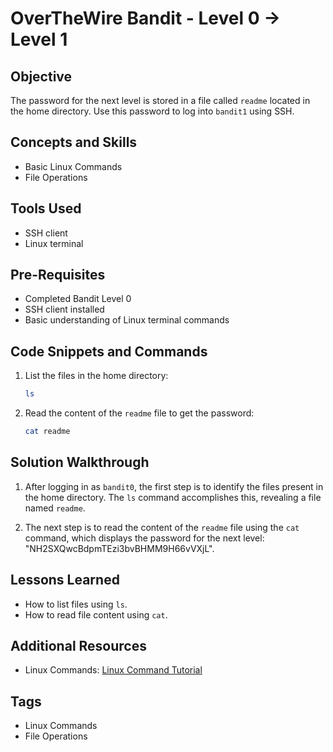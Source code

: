 # OverTheWire Bandit - Level 0 → Level 1

## Objective

The password for the next level is stored in a file called `readme` located in the home directory. Use this password to log into `bandit1` using SSH.

## Concepts and Skills

- Basic Linux Commands
- File Operations

## Tools Used

- SSH client
- Linux terminal

## Pre-Requisites

- Completed Bandit Level 0
- SSH client installed
- Basic understanding of Linux terminal commands

## Code Snippets and Commands

1. List the files in the home directory:
    ```bash
    ls
    ```
2. Read the content of the `readme` file to get the password:
    ```bash
    cat readme
    ```

## Solution Walkthrough

1. After logging in as `bandit0`, the first step is to identify the files present in the home directory. The `ls` command accomplishes this, revealing a file named `readme`.

2. The next step is to read the content of the `readme` file using the `cat` command, which displays the password for the next level: "NH2SXQwcBdpmTEzi3bvBHMM9H66vVXjL".

## Lessons Learned

- How to list files using `ls`.
- How to read file content using `cat`.

## Additional Resources

- Linux Commands: [Linux Command Tutorial](https://linuxcommand.org/)

## Tags

- Linux Commands
- File Operations
